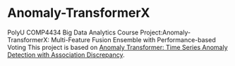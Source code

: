 # Anomaly-TransformerX
PolyU COMP4434 Big Data Analytics Course Project:Anomaly-TransformerX: Multi-Feature Fusion Ensemble with Performance-based Voting
This project is based on [Anomaly Transformer: Time Series Anomaly Detection with Association Discrepancy](https://arxiv.org/pdf/2110.02642).
